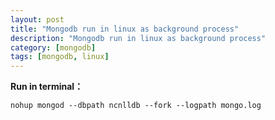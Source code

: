 ```yaml
---
layout: post
title: "Mongodb run in linux as background process"
description: "Mongodb run in linux as background process"
category: [mongodb]
tags: [mongodb, linux]
---
```



**Run in terminal：**

````nohup mongod --dbpath ncnlldb --fork --logpath mongo.log````

